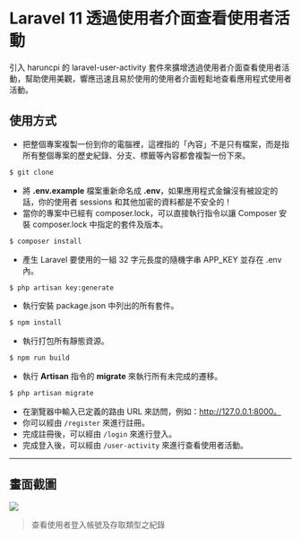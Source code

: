 # Laravel 11 透過使用者介面查看使用者活動

引入 haruncpi 的 laravel-user-activity 套件來擴增透過使用者介面查看使用者活動，幫助使用美觀，響應迅速且易於使用的使用者介面輕鬆地查看應用程式使用者活動。

## 使用方式
- 把整個專案複製一份到你的電腦裡，這裡指的「內容」不是只有檔案，而是指所有整個專案的歷史紀錄、分支、標籤等內容都會複製一份下來。
```sh
$ git clone
```
- 將 __.env.example__ 檔案重新命名成 __.env__，如果應用程式金鑰沒有被設定的話，你的使用者 sessions 和其他加密的資料都是不安全的！
- 當你的專案中已經有 composer.lock，可以直接執行指令以讓 Composer 安裝 composer.lock 中指定的套件及版本。
```sh
$ composer install
```
- 產生 Laravel 要使用的一組 32 字元長度的隨機字串 APP_KEY 並存在 .env 內。
```sh
$ php artisan key:generate
```
- 執行安裝 package.json 中列出的所有套件。
```sh
$ npm install
```
- 執行打包所有靜態資源。
```sh
$ npm run build
```
- 執行 __Artisan__ 指令的 __migrate__ 來執行所有未完成的遷移。
```sh
$ php artisan migrate
```
- 在瀏覽器中輸入已定義的路由 URL 來訪問，例如：http://127.0.0.1:8000。
- 你可以經由 `/register` 來進行註冊。
- 完成註冊後，可以經由 `/login` 來進行登入。
- 完成登入後，可以經由 `/user-activity` 來進行查看使用者活動。

----

## 畫面截圖
![](https://i.imgur.com/xrheJWc.png)
> 查看使用者登入帳號及存取類型之紀錄
